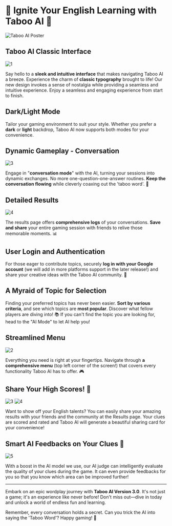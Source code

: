 # 🚀 Ignite Your English Learning with Taboo AI 🚀

![Taboo AI Poster](https://github.com/xmliszt/resources/blob/main/taboo-ai/images/v300/poster3.0(features).png?raw=true)


## **Taboo AI Classic Interface**

![1](https://github.com/xmliszt/resources/blob/main/taboo-ai/images/v300/v300-1.png?raw=true)

Say hello to a **sleek and intuitive interface** that makes navigating Taboo AI a breeze. Experience the charm of **classic typography** brought to life! Our new design invokes a sense of nostalgia while providing a seamless and intuitive experience. Enjoy a seamless and engaging experience from start to finish.

## **Dark/Light Mode**

Tailor your gaming environment to suit your style. Whether you prefer a **dark** or **light** backdrop, Taboo AI now supports both modes for your convenience.

## **Dynamic Gameplay - Conversation**

![3](https://github.com/xmliszt/resources/blob/main/taboo-ai/images/v300/v300-3.jpg?raw=true)

Engage in "**conversation mode**" with the AI, turning your sessions into dynamic exchanges. No more one-question-one-answer routines. **Keep the conversation flowing** while cleverly coaxing out the 'taboo word'. 💬

## **Detailed Results**

![4](https://github.com/xmliszt/resources/blob/main/taboo-ai/images/v300/v300-4.jpg?raw=true)

The results page offers **comprehensive logs** of your conversations. **Save and share** your entire gaming session with friends to relive those memorable moments. 📊

## **User Login and Authentication**

For those eager to contribute topics, securely **log in with your Google account** (we will add in more platforms support in the later release!) and share your creative ideas with the Taboo AI community. 🔐

## **A Myraid of Topic for Selection**

Finding your preferred topics has never been easier. **Sort by various criteria**, and see which topics are **most popular**. Discover what fellow players are diving into! 📚 If you can't find the topic you are looking for, head to the "AI Mode" to let AI help you!

## **Streamlined Menu**

![2](https://github.com/xmliszt/resources/blob/main/taboo-ai/images/v300/v300-2.png?raw=true)

Everything you need is right at your fingertips. Navigate through **a comprehensive menu** (top left corner of the screen!) that covers every functionality Taboo AI has to offer. 🎮

## **Share Your High Scores! 🚀**

![3](https://github.com/xmliszt/resources/blob/main/taboo-ai/images/v300/v3010-0.jpg?raw=true)
![4](https://github.com/xmliszt/resources/blob/main/taboo-ai/images/v300/v3010-2.png?raw=true)

Want to show off your English talents? You can easily share your amazing results with your friends and the community at the Results page. Your clues are scored and rated and Taboo AI will generate a beautiful sharing card for your convenience!

## **Smart AI Feedbacks on Your Clues 👀**

![5](https://github.com/xmliszt/resources/blob/main/taboo-ai/images/v300/smart-judge.png?raw=true)

With a boost in the AI model we use, our AI judge can intelligently evaluate the quality of your clues during the game. It can even provide feedbacks for you so that you know which area can be improved further!

---

Embark on an epic wordplay journey with **Taboo AI Version 3.0**. It's not just a game; it's an experience like never before! Don't miss out—dive in today and unlock a world of endless fun and learning.

Remember, every conversation holds a secret. Can you trick the AI into saying the 'Taboo Word'? Happy gaming! 🤩
